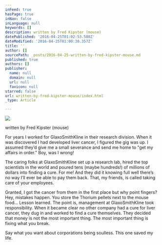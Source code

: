 ```yaml
---
inFeed: true
hasPage: true
inNav: false
inLanguage: null
keywords: []
description: written by Fred Kipster (mouse)
datePublished: '2016-04-25T01:02:53.588Z'
dateModified: '2016-04-25T01:00:30.357Z'
title: ''
author: []
sourcePath: _posts/2016-04-25-written-by-fred-kipster-mouse.md
published: true
authors: []
publisher:
  name: null
  domain: null
  url: null
  favicon: null
starred: false
url: written-by-fred-kipster-mouse/index.html
_type: Article

---
```

![](https://the-grid-user-content.s3-us-west-2.amazonaws.com/431cceef-6b1e-4549-990f-e4cd6d59428f.png)

written by Fred Kipster (mouse)

For years I worked for GlaxoSmithKline in their research division. When it was discovered I had developed liver cancer, I figured the gig was up. I assumed theyʼd give me a small severance and send me home to "get my affairs in order." Boy, was I wrong!

The caring folks at GlaxoSmithKline set up a research lab, hired the top scientists in the world and poured tens (maybe hundreds!) of millions of dollars into finding a cure. For me! And they did it knowing full well thereʼs no way Iʼll ever be able to pay them back. That, my friends, is called taking care of your employees.

Granted, I got the cancer from them in the first place but why point fingers? Hey, mistakes happen. You store the Thorium pellets next to the mouse food... Lesson learned. The point is, management at GlaxoSmithKline took responsibility. When it became clear no other company had a cure for liver cancer, they dug in and worked to find a cure themselves. They decided that money is not the most important thing. The most important thing is fixing what you break.

Say what you want about corporations being soulless. This one saved my life.